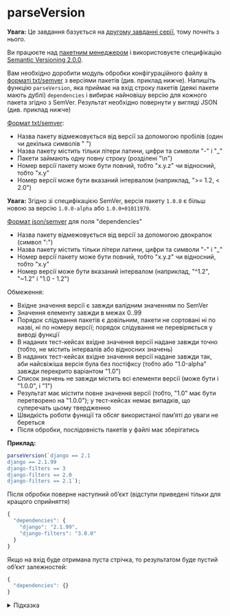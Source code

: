 # parseVersion

**Увага:** Це завдання базується на [другому завданні серії](tracks/semver/selectVersion), тому почніть з нього.

Ви працюєте над [пакетним менеджером](https://uk.wikipedia.org/wiki/Система_керування_пакунками) і використовуєте специфікацію [Semantic Versioning 2.0.0](https://semver.org/spec/v2.0.0.html).

Вам необхідно доробити модуль обробки конфігураційного файлу в [форматі txt/semver](https://pip.pypa.io/en/stable/reference/requirements-file-format/) з версіями пакетів (див. приклад нижче). Напишіть функцію `parseVersion`, яка приймає на вхід строку пакетів (деякі пакети мають дублі) `dependencies` і вибирає найновішу версію для кожного пакета згідно з SemVer. Результат необхідно повернути у вигляді JSON (див. приклад нижче)

[Формат txt/semver](https://pip.pypa.io/en/stable/reference/requirement-specifiers/):

- Назва пакету відмежовується від версії за допомогою пробілів (один чи декілька символів " ")
- Назва пакету містить тільки літери латини, цифри та символи "-" і "_"
- Пакети займають одну повну строку (розділені "\n")
- Номер версії пакету може бути повний, тобто "x.y.z" чи відносний, тобто "x.y"
- Номер версії може бути вказаний інтервалом (наприклад, ">= 1.2, < 2.0")

**Увага:** Згідно зі специфікацією SemVer, версія пакету `1.0.0` є більш новою за версію `1.0.0-alpha` або `1.0.0+01011970`.

[Формат json/semver](https://docs.npmjs.com/specifying-dependencies-and-devdependencies-in-a-package-json-file) для поля "dependencies"

- Назва пакету відмежовується від версії за допомогою двокрапок (символ ":")
- Назва пакету містить тільки літери латини, цифри та символи "-" і "_"
- Номер версії пакету може бути повний, тобто "x.y.z" чи відносний, тобто "x.y"
- Номер версії може бути вказаний інтервалом (наприклад, "^1.2", "~1.2" і "1.0 - 1.2")

Обмеження:

- Вхідне значення версії є завжди валідним значенням по SemVer
- Значення елементу завжди в межах 0..99
- Порядок слідування пакетів є довільним, пакети не сортовані ні по назві, ні по номеру версії; порядок слідування не перевіряється у виводі функції
- В наданих тест-кейсах вхідне значення версії надане завжди точно (тобто, не містить інтервалів або відносних значень)
- В наданих тест-кейсах вхідне значення версії надане завжди так, аби найсвіжіша версія була без постіфксу (тобто або "1.0-alpha" завжди перекрито варіантом "1.0")
- Список значень не завжди містить всі елементи версії (може бути і "1.0.0", і "1")
- Результат має містити повне значення версії (тобто, "1.0" має бути перетворено на "1.0.0"); у тест-кейсах немає випадків, що суперечать цьому твердженню
- Швидкість роботи функції та обсяг використаної памʼяті до уваги не береться
- Після обробки, послідовність пакетів у файлі має зберігатись

**Приклад:**

```js
parseVersion(`django == 2.1
django == 2.1.99
django-filters == 3
django-filters == 2.0
django-filters == 2.1`);
```

Після обробки поверне наступний обʼєкт (відступи приведені тільки для кращого сприйняття)

```js
{
  "dependencies": {
    "django": "2.1.99",
    "django-filters": "3.0.0"
  }
}
```

Якщо на вхід буде отримана пуста стрічка, то результатом буде пустий обʼєкт залежностей:

```js
{
  "dependencies": {}
}
```

<details>
  <summary>Підказка</summary>

---

  ## Алгоритм дій

  1. Якщо надана стрічка пуста, то повернути результат одразу
  1. Інакше, для кожної версії кандидату для модуля
  1. Запамʼятати її номер, якщо такого модуля ще не було
  1. Або ж запамʼятати його, якщо він більш новий
  1. Повернути результат

</details>
